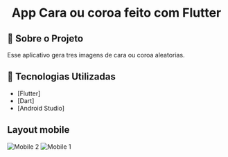 <h1 align="center">
    <br>App Cara ou coroa feito com Flutter<br/>
</h1>

## :bookmark: Sobre o Projeto

Esse aplicativo gera tres imagens de cara ou coroa aleatorias.

## :rocket: Tecnologias Utilizadas

- [Flutter]
- [Dart]
- [Android Studio]

## Layout mobile
![Mobile 2](https://github.com/user-attachments/assets/7d20d7c8-a7b1-485e-9a1e-3437849437aa)
![Mobile 1](https://github.com/user-attachments/assets/9dd17710-a428-426f-bc19-d05104c77603) 
